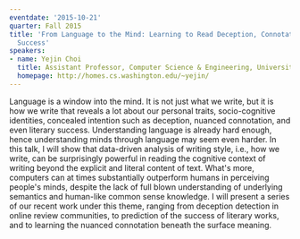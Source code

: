 ```yaml
---
eventdate: '2015-10-21'
quarter: Fall 2015
title: 'From Language to the Mind: Learning to Read Deception, Connotation and Literary
  Success'
speakers:
- name: Yejin Choi
  title: Assistant Professor, Computer Science & Engineering, University of Washington
  homepage: http://homes.cs.washington.edu/~yejin/
---
```

Language is a window into the mind. It is not just what we write, but it is how we write that reveals a lot about our personal traits, socio-cognitive identities, concealed intention such as deception, nuanced connotation, and even literary success. Understanding language is already hard enough, hence understanding minds through language may seem even harder. In this talk, I will show that data-driven analysis of writing style, i.e., how we write, can be surprisingly powerful in reading the cognitive context of writing beyond the explicit and literal content of text. What's more, computers can at times substantially outperform humans in perceiving people's minds, despite the lack of full blown understanding of underlying semantics and human-like common sense knowledge. I will present a series of our recent work under this theme, ranging from deception detection in online review communities, to prediction of the success of literary works, and to learning the nuanced connotation beneath the surface meaning.